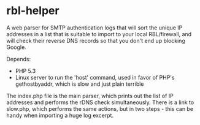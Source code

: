 rbl-helper
============

A web parser for SMTP authentication logs that will sort the unique IP addresses in a list that is suitable to import to your local RBL/firewall, and will check their reverse DNS records so that you don't end up blocking Google.

Depends:
* PHP 5.3
* Linux server to run the 'host' command, used in favor of PHP's gethostbyaddr, which is slow and just plain terrible
 
The index.php file is the main parser, which prints out the list of IP addresses and performs the rDNS check simultaneously. There is a link to slow.php, which performs the same actions, but in two steps - this can be handy when importing a huge log excerpt.
